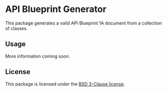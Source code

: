 # API Blueprint Generator

This package generates a valid API Blueprint 1A document from a collection of classes.

## Usage

More information coming soon.

## License

This package is licensed under the [BSD 3-Clause license](http://opensource.org/licenses/BSD-3-Clause).
